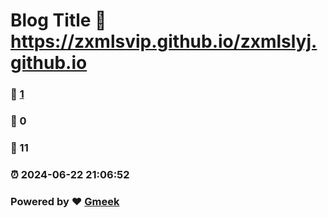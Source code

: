 # Blog Title :link: https://zxmlsvip.github.io/zxmlslyj.github.io 
### :page_facing_up: [1](https://zxmlsvip.github.io/zxmlslyj.github.io/tag.html) 
### :speech_balloon: 0 
### :hibiscus: 11 
### :alarm_clock: 2024-06-22 21:06:52 
### Powered by :heart: [Gmeek](https://github.com/Meekdai/Gmeek)
